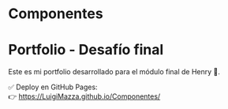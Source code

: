 # Componentes

# Portfolio - Desafío final

Este es mi portfolio desarrollado para el módulo final de Henry 🚀.

✅ Deploy en GitHub Pages:  
👉 https://LuigiMazza.github.io/Componentes/
